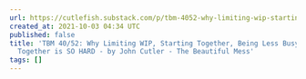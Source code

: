 ```yaml
---
url: https://cutlefish.substack.com/p/tbm-4052-why-limiting-wip-starting
created_at: 2021-10-03 04:34 UTC
published: false
title: 'TBM 40/52: Why Limiting WIP, Starting Together, Being Less Busy, and Working
  Together is SO HARD - by John Cutler - The Beautiful Mess'
tags: []
---
```



